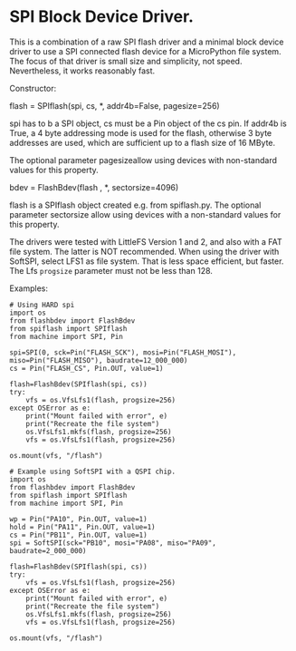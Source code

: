 # SPI Block Device Driver.

This is a combination of a raw SPI flash driver and a 
minimal block device driver to use a SPI connected flash
device for a MicroPython file system. The focus of that driver is
small size and simplicity, not speed. Nevertheless, it works reasonably
fast.

Constructor:

flash = SPIflash(spi, cs, *, addr4b=False, pagesize=256)

spi has to b a SPI object, cs must be a Pin object of the cs pin. If
addr4b is True, a 4 byte addressing mode is used for the flash, otherwise
3 byte addresses are used, which are sufficient up to a flash size of
16 MByte. 

The optional parameter pagesizeallow using devices with
non-standard values for this property.

bdev = FlashBdev(flash , *, sectorsize=4096)

flash is a SPIflash object created e.g. from spiflash.py.
The optional parameter sectorsize allow using devices with a
non-standard values for this property.

The drivers were tested with LittleFS Version 1 and 2, and also with a FAT
file system. The latter is NOT recommended. When using the driver with
SoftSPI, select LFS1 as file system. That is less space efficient, but faster.
The Lfs `progsize` parameter must not be less than 128.

Examples:

```
# Using HARD spi
import os
from flashbdev import FlashBdev
from spiflash import SPIflash
from machine import SPI, Pin

spi=SPI(0, sck=Pin("FLASH_SCK"), mosi=Pin("FLASH_MOSI"), miso=Pin("FLASH_MISO"), baudrate=12_000_000)
cs = Pin("FLASH_CS", Pin.OUT, value=1)

flash=FlashBdev(SPIflash(spi, cs))
try:
    vfs = os.VfsLfs1(flash, progsize=256)
except OSError as e:
    print("Mount failed with error", e)
    print("Recreate the file system")
    os.VfsLfs1.mkfs(flash, progsize=256)
    vfs = os.VfsLfs1(flash, progsize=256)

os.mount(vfs, "/flash")
```

```
# Example using SoftSPI with a QSPI chip.
import os
from flashbdev import FlashBdev
from spiflash import SPIflash
from machine import SPI, Pin

wp = Pin("PA10", Pin.OUT, value=1)
hold = Pin("PA11", Pin.OUT, value=1)
cs = Pin("PB11", Pin.OUT, value=1)
spi = SoftSPI(sck="PB10", mosi="PA08", miso="PA09", baudrate=2_000_000)

flash=FlashBdev(SPIflash(spi, cs))
try:
    vfs = os.VfsLfs1(flash, progsize=256)
except OSError as e:
    print("Mount failed with error", e)
    print("Recreate the file system")
    os.VfsLfs1.mkfs(flash, progsize=256)
    vfs = os.VfsLfs1(flash, progsize=256)

os.mount(vfs, "/flash")
```